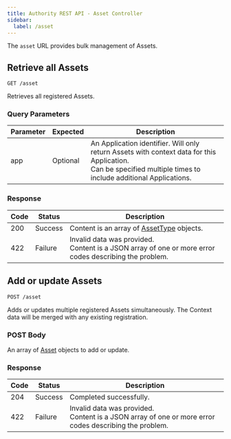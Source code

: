 ```yaml
---
title: Authority REST API - Asset Controller
sidebar:
  label: /asset
---
```


The `asset` URL provides bulk management of Assets.

## Retrieve all Assets

`GET /asset`

Retrieves all registered Assets.

### Query Parameters

| Parameter | Expected | Description |
|-----------|----------|-------------|
| app       | Optional | An Application identifier. Will only return Assets with context data for this Application.<br>Can be specified multiple times to include additional Applications. |

### Response

| Code | Status  | Description |
|------|---------|-------------|
| 200  | Success | Content is an array of [AssetType](../../proto/authority/#assettype) objects. |
| 422  | Failure | Invalid data was provided.<br>Content is a JSON array of one or more error codes describing the problem. |

## Add or update Assets

`POST /asset`

Adds or updates multiple registered Assets simultaneously. The Context data will be merged with any existing registration.

### POST Body

An array of [Asset](../../proto/authority/#asset) objects to add or update.

### Response

| Code | Status  | Description |
|------|---------|-------------|
| 204  | Success | Completed successfully. |
| 422  | Failure | Invalid data was provided.<br>Content is a JSON array of one or more error codes describing the problem. |
